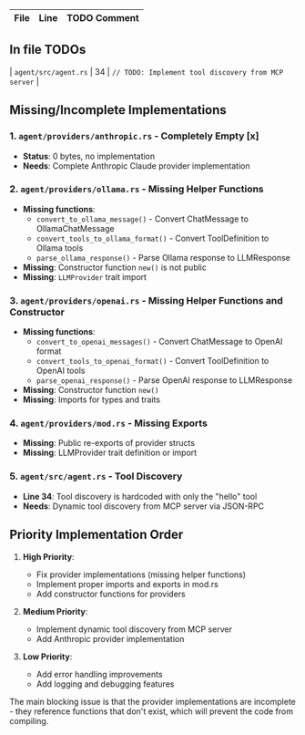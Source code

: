 | File | Line | TODO Comment |
|------|------|-------------|

## In file TODOs
| `agent/src/agent.rs` | 34 | `// TODO: Implement tool discovery from MCP server` |

## Missing/Incomplete Implementations

### 1. **`agent/providers/anthropic.rs`** - Completely Empty [x]
- **Status**: 0 bytes, no implementation
- **Needs**: Complete Anthropic Claude provider implementation

### 2. **`agent/providers/ollama.rs`** - Missing Helper Functions
- **Missing functions**:
  - `convert_to_ollama_message()` - Convert ChatMessage to OllamaChatMessage
  - `convert_tools_to_ollama_format()` - Convert ToolDefinition to Ollama tools
  - `parse_ollama_response()` - Parse Ollama response to LLMResponse
- **Missing**: Constructor function `new()` is not public
- **Missing**: `LLMProvider` trait import

### 3. **`agent/providers/openai.rs`** - Missing Helper Functions and Constructor
- **Missing functions**:
  - `convert_to_openai_messages()` - Convert ChatMessage to OpenAI format
  - `convert_tools_to_openai_format()` - Convert ToolDefinition to OpenAI tools
  - `parse_openai_response()` - Parse OpenAI response to LLMResponse
- **Missing**: Constructor function `new()`
- **Missing**: Imports for types and traits

### 4. **`agent/providers/mod.rs`** - Missing Exports
- **Missing**: Public re-exports of provider structs
- **Missing**: LLMProvider trait definition or import

### 5. **`agent/src/agent.rs`** - Tool Discovery
- **Line 34**: Tool discovery is hardcoded with only the "hello" tool
- **Needs**: Dynamic tool discovery from MCP server via JSON-RPC

## Priority Implementation Order

1. **High Priority**:
   - Fix provider implementations (missing helper functions)
   - Implement proper imports and exports in mod.rs
   - Add constructor functions for providers

2. **Medium Priority**:
   - Implement dynamic tool discovery from MCP server
   - Add Anthropic provider implementation

3. **Low Priority**:
   - Add error handling improvements
   - Add logging and debugging features

The main blocking issue is that the provider implementations are incomplete - they reference functions that don't exist, which will prevent the code from compiling.
